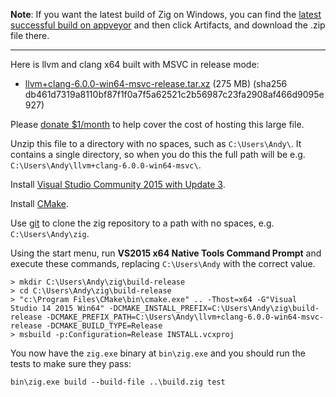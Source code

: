 **Note**: If you want the latest build of Zig on Windows, you can find the [latest successful build on appveyor](https://ci.appveyor.com/project/andrewrk/zig-d3l86/history?branch=master) and then click Artifacts, and download the .zip file there.

***

Here is llvm and clang x64 built with MSVC in release mode:

* [llvm+clang-6.0.0-win64-msvc-release.tar.xz](http://ziglang.org/deps/llvm%2bclang-6.0.0-win64-msvc-release.tar.xz) (275 MB) (sha256 db461d7319a8110bf87f1f0a7f5a62521c2b56987c23fa2908af466d9095e927)

Please [donate $1/month](https://www.patreon.com/andrewrk) to help cover the cost of hosting this large file.

Unzip this file to a directory with no spaces, such as `C:\Users\Andy\`. It contains a single directory, so when you do this the full path will be e.g. `C:\Users\Andy\llvm+clang-6.0.0-win64-msvc\`.

Install [Visual Studio Community 2015 with Update 3](https://my.visualstudio.com/Downloads?q=visual%20studio%202015&wt.mc_id=o~msft~vscom~older-downloads).

Install [CMake](http://cmake.org).

Use [git](https://git-scm.com/) to clone the zig repository to a path with no spaces, e.g. `C:\Users\Andy\zig`.

Using the start menu, run **VS2015 x64 Native Tools Command Prompt** and execute these commands, replacing `C:\Users\Andy` with the correct value.

```
> mkdir C:\Users\Andy\zig\build-release
> cd C:\Users\Andy\zig\build-release
> "c:\Program Files\CMake\bin\cmake.exe" .. -Thost=x64 -G"Visual Studio 14 2015 Win64" -DCMAKE_INSTALL_PREFIX=C:\Users\Andy\zig\build-release -DCMAKE_PREFIX_PATH=C:\Users\Andy\llvm+clang-6.0.0-win64-msvc-release -DCMAKE_BUILD_TYPE=Release
> msbuild -p:Configuration=Release INSTALL.vcxproj
```

You now have the `zig.exe` binary at `bin\zig.exe` and you should run the tests to make sure they pass:

```
bin\zig.exe build --build-file ..\build.zig test
```